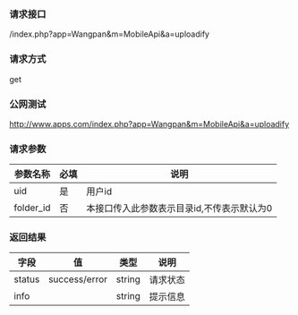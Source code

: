 ### **请求接口**
/index.php?app=Wangpan&m=MobileApi&a=uploadify

### **请求方式**
get

### **公网测试**
http://www.apps.com/index.php?app=Wangpan&m=MobileApi&a=uploadify

### **请求参数**

| 参数名称   |必填 |     说明   |
|----------- |-----|------------|
| uid        | 是  |   用户id   |
| folder_id  | 否  |   本接口传入此参数表示目录id,不传表示默认为0  |


### **返回结果**
|字段       |值             |类型    |说明        |
| --------- |--------       |--------|--------    |
|status     |success/error  |string  |请求状态    |
|info       |               |string  |提示信息    |

